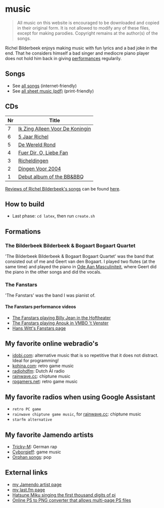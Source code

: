 # music

> All music on this website is encouraged
> to be downloaded and copied in their original form.
> It is not allowed to modify any of these files, except
> for making parodies.
> Copyright remains at the author(s) of the songs.

Richel Bilderbeek enjoys making music with fun lyrics
and a bad joke in the end. That he considers himself
a bad singer and mediocre piano player does not hold him back
in giving [performances](https://github.com/richelbilderbeek/performances)
regularily.

## Songs

- See [all songs](songs/README.md) (internet-friendly)
- See [all sheet music (pdf)](books/music.pdf) (print-friendly)

## CDs

<!-- markdownlint-disable MD013 --><!-- Tables cannot be split up over lines, hence will break 80 characters per line -->

Nr |Title
---|-------------------------------------------------------------------------------------------------
7  |[Ik Zing Alleen Voor De Koningin](https://github.com/richelbilderbeek/IkZingAlleenVoorDeKoningin)
6  |[5 Jaar Richel](https://github.com/richelbilderbeek/VijfJaarRichel)
5  |[De Wereld Rond](https://github.com/richelbilderbeek/DeWereldRond)
4  |[Fuer Dir, O, Liebe Fan](https://github.com/richelbilderbeek/FuerDirOLiebeFan)
3  |[Richeldingen](https://github.com/richelbilderbeek/Richeldingen)
2  |[Dingen Voor 2004](https://github.com/richelbilderbeek/DingenVoor2004)
1  |[Debut album of the BB&BBQ](https://github.com/richelbilderbeek/Quartet)

<!-- markdownlint-enable MD013 -->

[Reviews of Richel Bilderbeek's songs](https://github.com/richelbilderbeek/RichelBilderbeekReviews)
can be found [here](https://github.com/richelbilderbeek/RichelBilderbeekReviews).

## How to build

- Last phase: `cd latex`, then run `create.sh`

## Formations

### The Bilderbeek Bilderbeek & Bogaart Bogaart Quartet

'The Bilderbeek Bilderbeek & Bogaart Bogaart Quartet' was the band
that consisted out of me and Geert van den Bogaart. I played
two flutes (at the same time) and played the piano
in [Ode Aan Masculiniteit](songs/03_ode_aan_masculiniteit.md), where
Geert did the piano in the other songs and did the vocals.

### The Fanstars

'The Fanstars' was the band I was pianist of.

#### The Fanstars performance videos

- [The Fanstars playing Billy Jean in the Hoftheater](http://www.youtube.com/watch?v=EgAmhJSabLo)
- [The Fanstars playing Anouk in VMBO 't Venster](http://www.youtube.com/watch?v=4idyFARjbeQ)
- [Hans Witt's Fanstars page](http://home.kpn.nl/hanswitt/fanstars/index.htm)

## My favorite online webradio's

- [idobi.com](http://idobi.com): alternative music that is so repetitive
  that it does not distract. Ideal for programming!
- [kohina.com](http://www.kohina.com/): retro game music
- [radiohdfm](https://www.twitch.tv/radiohdfm): Dutch AI radio
- [rainwave.cc](https://rainwave.cc/chiptune): chiptune music
- [rpgamers.net](http://www.rpgamers.net/radio): retro game music

## My favorite radios when using Google Assistant

- `retro PC game`
- `rainwave chiptune game music`, for
  [rainwave.cc](https://rainwave.cc/chiptune): chiptune music
- `starfm alternative`

## My favorite Jamendo artists

- [Tricky-M](http://www.trickym.de.tl): German rap
- [Cyborgjeff](http://www.studio-quena.be/cyborgjeff/blog): game music
- [Orphan songs](http://www.orphansongs.com): pop

## External links

- [my Jamendo artist page](https://www.jamendo.com/artist/367809/richel-bilderbeek)
- [my last.fm page](http://www.last.fm/music/Richel+Bilderbeek)
- [Hatsune Miku singing the first thousand digits of pi](https://www.youtube.com/watch?v=TRR0H5NNfKs)
- [Online PS to PNG converter that allows multi-page PS files](https://www.imageconvert.org/ps-to-png)

